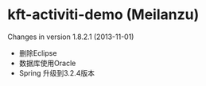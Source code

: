 kft-activiti-demo (Meilanzu)
===
Changes in version 1.8.2.1 (2013-11-01)
* 删除Eclipse
* 数据库使用Oracle
* Spring 升级到3.2.4版本